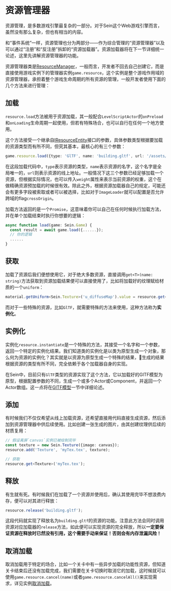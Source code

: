 # 资源管理器

资源管理，是多数游戏引擎最复杂的一部分。对于Sein这个Web游戏引擎而言，虽然没有那么复杂，但也有相当的内容。

和“事件系统”一样，资源管理也分为两部分——作为综合管理的“资源管理器”以及可以通过“注册”和“反注册”拆卸的“资源加载器”。资源加载器将在下一节详细统一论述，这里先讲解资源管理器的功能。  

资源管理器类是[ResourceManager](../../document/classes/resourcemanager)，一般而言，开发者不回去自己创建它，而是直接使用游戏实例下的管理器实例`game.resource`，这个实例是整个游戏作用域的资源管理器，承担着整个游戏生命周期的所有资源的管理，一般开发者使用下面的几个方法来进行管理：  

## 加载

`resource.load`方法被用于资源加载，其一般配合`LevelScriptActor`的`onPreload`和`onLoading`生命周期一起使用，但若有特殊场合，也可以自行在任何一个地方使用。  

这个方法接受一个继承自[IResourceEntity](../../document/interfaces/iresourceentity)接口的参数，具体参数类型根据要加载的资源类型而有所不同，但究其基本，最核心的有三个参数：  

```ts
game.resource.load({type: 'GlTF', name: 'building.gltf', url: '/assets/models/building/task_building_6.gltf'});
```

在这段加载代码中，`type`表示资源的类型，`name`表示资源的名字，这个名字是全局唯一的，`url`则表示资源的线上地址。一般情况下这三个参数已经足够加载一个资源，但根据实际情况，也可以传入`weight`属性来表示当前资源的权重，这个在做精确资源预加载的时候很有效。除此之外，根据资源加载器自己的规定，可能还会有更多字段被索取或者可以被选择，比如对于`ImageLoader`就可以配置是否允许跨域的flag`crossOrigin`。  

加载方法返回的是一个`Promise`，这意味着你可以自己在任何时候执行加载方法，并在单个加载结束时执行你想要的逻辑：  

```ts
async function load(game: Sein.Game) {
  const result = await game.load({......});
  // 你的逻辑
  ......
}
```

## 获取

加载了资源后我们便想使用它，对于绝大多数资源，直接调用`get<T>(name: string)`方法获取到资源加载结果便可以直接使用了，比如将加载好的纹理赋给材质的一个`uniform`：  

```ts
material.getUniform<Sein.Texture>('u_diffuseMap').value = resource.get<Sein.Texture>('diffuse.jpg');
```

而对于一些特殊的资源，比如`GlTF`，就需要特殊的方法来使用，这种方法称为**实例化**。

## 实例化

实例化`resource.instantiate`是一个特殊的方法，其接受一个名字和一个参数，返回一个特定的实例化结果。我们知道类的实例化是以类为原型生成一个对象，那么何为资源的实例化？其实就是以资源为原型生成一个特殊的结果，生成的结果根据资源的类型有所不同，完全依赖于各个加载器自身的实现。  

在Sein中，目前只有`GlTF`类型的资源实现了这个方法，它以加载好的GlTF模型为原型，根据配置参数的不同，生成一个或多个Actor或Component，并返回一个Actor数组。这一点将在[GlTF模型](../scene-editor/gltf)一节中详细论述。

## 添加

有时候我们不仅仅希望从线上加载资源，还希望直接用代码直接生成资源，然后添加到资源管理器中供后续使用。比如创建一张生成的图片，由其创建纹理供后续的材质复用：  

```ts
// 假设离屏`canvas`实例已被绘制完毕
const texture = new Sein.Texture({image: canvas});
resource.add('Texture', 'myTex.tex', texture);

// 获取
resource.get<Texture>('myTex.tex');
```

## 释放

有生就有死。有时候我们在加载了一个资源并使用后，确认其使用完毕不想浪费内存，便可以对其进行释放：  

```ts
resource.release('building.gltf');
```

这段代码就实现了释放名为`building.gltf`的资源的功能。注意此方法会同时调用资源对应加载器的`release`方法，如此便可以实现资源的完全释放，所以**一定要保证资源在释放时已然没有引用，这个需要手动来保证！否则会有内存泄漏风险！**

## 取消加载

取消加载用于特定的场合，比如一个关卡中有一些异步加载的功能性资源，但知道关卡结束后还没有加载完成，我们需要在关卡切换时取消它的加载，这时候就可以使用`game.resource.cancel(name)`或者`game.resource.cancelAll()`来实现需求，详见实例[取消加载](../../example/resource/cancel)。
